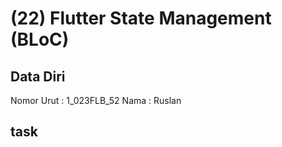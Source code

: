 # (22) Flutter State Management (BLoC)

## Data Diri

Nomor Urut : 1_023FLB_52
Nama : Ruslan

## task
